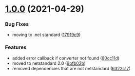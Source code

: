 # [1.0.0](https://github.com/thecogworks/Cogworks.Configuration/compare/17919c91110b6a6c910741619e53639c4c077e86...1.0.0) (2021-04-29)


### Bug Fixes

* moving to .net standard ([17919c9](https://github.com/thecogworks/Cogworks.Configuration/commit/17919c91110b6a6c910741619e53639c4c077e86))


### Features

* added error callback if converter not found ([60cc11d](https://github.com/thecogworks/Cogworks.Configuration/commit/60cc11d1ae6414f8f38eee4100dd4eec88138419))
* moved to netstandard 2.0 ([9bfb02b](https://github.com/thecogworks/Cogworks.Configuration/commit/9bfb02b24972cdfd919e233d0f6942ec1c445f11))
* removed dependencies that are not netstandard ([6322c17](https://github.com/thecogworks/Cogworks.Configuration/commit/6322c1701c0d2a1112eb8b0211369ee6ba177227))



